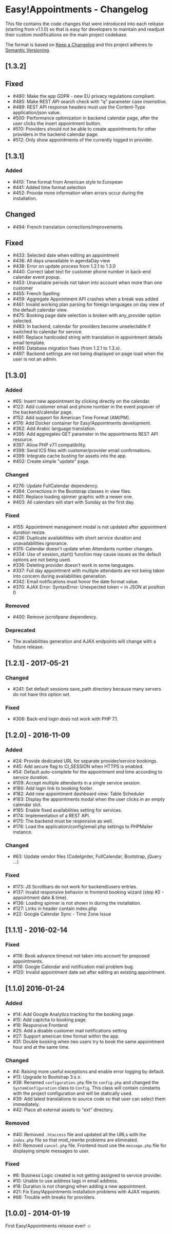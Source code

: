 # Easy!Appointments - Changelog

This file contains the code changes that were introduced into each release (starting from v1.1.0) so that is easy for 
developers to maintain and readjust their custom modifications on the main project codebase.

The format is based on [Keep a Changelog](http://keepachangelog.com/en/1.0.0)
and this project adheres to [Semantic Versioning](http://semver.org/spec/v2.0.0.html).

## [1.3.2]

## Fixed

- #480: Make the app GDPR - new EU privacy regulations compliant.
- #485: Make REST API search check with "q" parameter case insensitive. 
- #489: REST API response headers must use the Content-Type application/json value.
- #500: Performance optimization in backend calendar page, after the user clicks the insert appointment button.
- #510: Providers should not be able to create appointments for other providers in the backend calendar page.
- #512: Only show appointments of the currently logged in provider.

## [1.3.1]

### Added

- #410: Time format from American style to European
- #441: Added time format selection
- #452: Provide more information when errors occur during the installation. 

## Changed

- #494: French translation corrections/improvements.

## Fixed

- #433: Selected date when editing an appointment
- #436: All days unavailable in agendaDay view
- #438: Error on update process from 1.2.1 to 1.3.0
- #440: Correct label text for customer phone number in back-end calendar event popup.
- #453: Unavailable periods not taken into account when more than one customer
- #455: French Spelling
- #459: Aggregate Appointment API crashes when a break was added
- #461: Invalid working plan parsing for foreign languages on day view of the default calendar view.
- #475: Booking page date selection is broken with any_provider option selected.
- #483: In backend, calendar for providers become unselectable if switched to calendar for service.
- #491: Replace hardcoded string with translation in appointment details email template.
- #495: Database migration fixes (from 1.2.1 to 1.3.x).
- #497: Backend settings are not being displayed on page load when the user is not an admin. 

## [1.3.0]

### Added 

- #65: Insert new appointment by clicking directly on the calendar.
- #122: Add customer email and phone number in the event popover of the backend/calendar page.
- #152: Add support for American Time Format (AM/PM).
- #176: Add Docker container for Easy!Appointments development.
- #362: Add Arabic language translation.
- #395: Add aggregates GET parameter in the appointments REST API resource.
- #397: Allow PHP v7.1 compatibility.
- #398: Send ICS files with customer/provider email confirmations.
- #399: Integrate cache busting for assets into the app.
- #402: Create simple "update" page.

### Changed 

- #276: Update FullCalendar dependency.
- #394: Corrections in the Bootstrap classes in view files.
- #401: Replace loading spinner graphic with a newer one.
- #403: All calendars will start with Sunday as the first day.

### Fixed

- #155: Appointment management modal is not updated after appointment duration resize.
- #236: Duplicate availabilities with short service duration and unavailabilities ignorance. 
- #315: Calendar doesn't update when Attendants number changes. 
- #334: Use of session_start() function may cause issues as the default options are not being used.
- #336: Deleting provider doesn't work in some languages.
- #337: Full day appointment with multiple attendants are not being taken into concern during availabilities generation.
- #342: Email notifications must honor the date format value.
- #370: AJAX Error: SyntaxError: Unexpected token < in JSON at position 0

### Removed

- #400: Remove jscrollpane dependency.

### Deprecated

- The availabilities generation and AJAX endpoints will change with a future release.

## [1.2.1] - 2017-05-21

### Changed

- #241: Set default sessions save_path directory because many servers do not have this option set.

### Fixed 

- #306: Back-end login does not work with PHP 7.1. 

## [1.2.0] - 2016-11-09

### Added 

- #24: Provide dedicated URL for separate provider/service bookings.
- #45: Add secure flag to CI_SESSION when HTTPS is enabled.
- #54: Default auto-complete for the appointment end time according to service duration.
- #109: Accept multiple attendants in a single service session.
- #180: Add login link to booking footer. 
- #182: Add new appointment dashboard view: Table Scheduler
- #183: Display the appointments modal when the user clicks in an empty calendar slot.
- #185: Enable fixed availabilities setting for services.
- #174: Implementation of a REST API.
- #175: The backend must be responsive as well.
- #178: Load the application/config/email.php settings to PHPMailer instance.

### Changed

- #63: Update vendor files (CodeIgniter, FullCalendar, Bootstrap, jQuery ...)

### Fixed

- #173: JS Scrollbars do not work for backend/users entries.
- #137: Invalid responsive behavior in frontend booking wizard (step #2 - appointment date & time).
- #136: Loading spinner is not shown in during the installation.
- #127: Links in header contain index.php
- #22: Google Calendar Sync - Time Zone Issue

## [1.1.1] - 2016-02-14

### Fixed 

- #116: Book advance timeout not taken into account for proposed appointments.
- #118: Google Calendar and notification mail problem bug.
- #120: Invalid appointment date set after editing an existing appointment.

## [1.1.0] 2016-01-24

### Added

- #14: Add Google Analytics tracking for the booking page.
- #15: Add captcha to booking page.
- #16: Responsive Frontend
- #25: Add a disable customer mail notifications setting
- #27: Support american time format within the app.
- #31: Double booking when two users try to book the same appointment hour and at the same time.

### Changed

- #4: Raising more useful exceptions and enable error logging by default.
- #13: Upgrade to Bootstrap 3.x.x.
- #38: Renamed `configuration.php` file to `config.php` and changed the `SystemConfiguration` class to `Config`. This class will contain constants with the project configuration and will be statically used.
- #39: Add latest translations to source code so that user can select them immediately.
- #42: Place all external assets to "ext" directory.

### Removed 

- #40: Removed `.htaccess` file and updated all the URLs with the `index.php` file so that mod_rewrite problems are eliminated.
- #41: Removed `cancel.php` file. Frontend must use the `message.php` file for displaying simple messages to user.

### Fixed

- #6: Business Logic created is not getting assigned to service provider.
- #10: Unable to use address tags in email address.
- #18: Duration is not changing when adding a new appointment.
- #21: Fix Easy!Appointments installation problems with AJAX requests.
- #66: Trouble with breaks for providers.

## [1.0.0] - 2014-01-19 

First Easy!Appointments release ever! ☺
